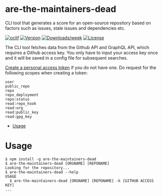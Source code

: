 are-the-maintainers-dead
========================

CLI tool that generates a score for an open-source repository based on factors such as issues, stale issues and dependencies etc.

[![oclif](https://img.shields.io/badge/cli-oclif-brightgreen.svg)](https://oclif.io)
[![Version](https://img.shields.io/npm/v/are-the-maintainers-dead.svg)](https://npmjs.org/package/are-the-maintainers-dead)
[![Downloads/week](https://img.shields.io/npm/dw/are-the-maintainers-dead.svg)](https://npmjs.org/package/are-the-maintainers-dead)
[![License](https://img.shields.io/npm/l/are-the-maintainers-dead.svg)](https://github.com/aspect-apps/are-the-maintainers-dead/blob/master/package.json)


The CLI tool fetches data from the Github API and GraphQL API, which requires a Github access key. You only have to input your access key once and it will be saved in a config file for subsequent searches.

[Create a personal access token](https://docs.github.com/en/github/authenticating-to-github/creating-a-personal-access-token) if you do not have one.
Do request for the following scopes when creating a token:
```
user
public_repo
repo
repo_deployment
repo:status
read:repo_hook
read:org
read:public_key
read:gpg_key
```

<!-- toc -->
* [Usage](#usage)
<!-- tocstop -->
# Usage
<!-- usage -->
```sh-session
$ npm install -g are-the-maintainers-dead
$ are-the-maintainers-dead [ORGNAME] [REPONAME]
Looking for the repository...
$ are-the-maintainers-dead --help
USAGE
  $ are-the-maintainers-dead [ORGNAME] [REPONAME] -k [GITHUB ACCESS KEY]
...
```
<!-- usagestop -->

